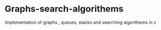 # Graphs-search-algorithems
Implementation of graphs , queues, stacks and searching algorithems in c
